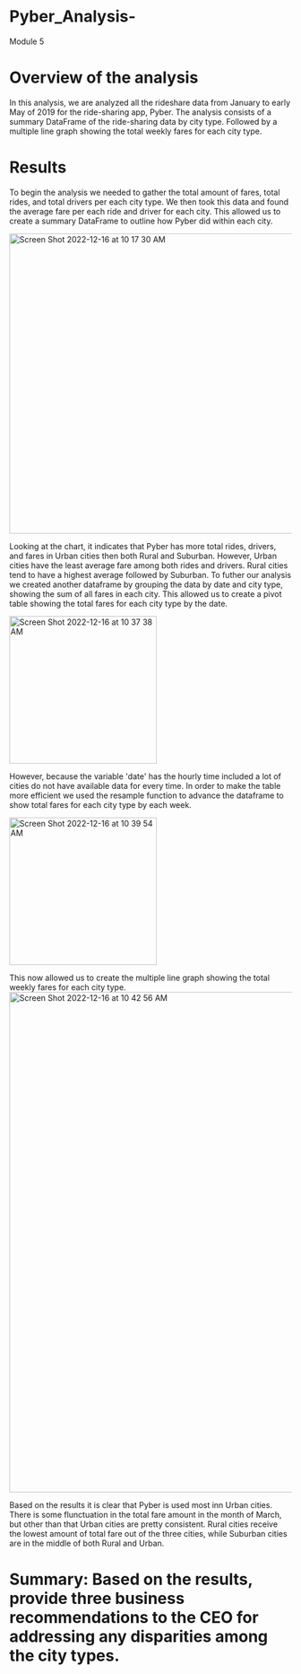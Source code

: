# Pyber_Analysis-
Module 5 
# Overview of the analysis
   In this analysis, we are analyzed all the rideshare data from January to early May of 2019 for the ride-sharing app, Pyber. The analysis consists of a summary DataFrame of the ride-sharing data by city type. Followed by a multiple line graph showing the total weekly fares for each city type. 

# Results
  To begin the analysis we needed to gather the total amount of fares, total rides, and total drivers per each city type. We then took this data and found the average fare per each ride and driver for each city. This allowed us to create a summary DataFrame to outline how Pyber did within each city. 
  
<img width="535" alt="Screen Shot 2022-12-16 at 10 17 30 AM" src="https://user-images.githubusercontent.com/117120227/208163195-aecd3453-354d-422c-b9f5-27b24e78124f.png">

  Looking at the chart, it indicates that Pyber has more total rides, drivers, and fares in Urban cities then both Rural and Suburban. However, Urban cities have the least average fare among both rides and drivers. Rural cities tend to have a highest average followed by Suburban. 
  To futher our analysis we created another dataframe by grouping the data by date and city type, showing the sum of all fares in each city. This allowed us to create a pivot table showing the total fares for each city type by the date. 
  
  <img width="263" alt="Screen Shot 2022-12-16 at 10 37 38 AM" src="https://user-images.githubusercontent.com/117120227/208166260-20b15ca0-55d3-4c7b-849c-dd22277c22e2.png">
  
  However, because the variable 'date' has the hourly time included a lot of cities do not have available data for every time. In order to make the table more efficient we used the resample function to advance the dataframe to show total fares for each city type by each week. 
  
  <img width="263" alt="Screen Shot 2022-12-16 at 10 39 54 AM" src="https://user-images.githubusercontent.com/117120227/208166640-f9d6be5b-36a8-42b4-a5c7-1165f03d65ef.png">
 
 This now allowed us to create the multiple line graph showing the total weekly fares for each city type. 
 <img width="892" alt="Screen Shot 2022-12-16 at 10 42 56 AM" src="https://user-images.githubusercontent.com/117120227/208167161-0053d62e-d62b-4112-9e6d-86c02fdc8b46.png">
 
 Based on the results it is clear that Pyber is used most inn Urban cities. There is some flunctuation in the total fare amount in the month of March, but other than that Urban cities are pretty consistent. Rural cities receive the lowest amount of total fare out of the three cities, while Suburban cities are in the middle of both Rural and Urban. 


# Summary: Based on the results, provide three business recommendations to the CEO for addressing any disparities among the city types.

